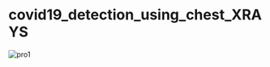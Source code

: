 # covid19_detection_using_chest_XRAYS

![pro1](https://user-images.githubusercontent.com/40737900/145778805-53846044-466c-4cd6-b916-fe114f2f2c2e.PNG)
